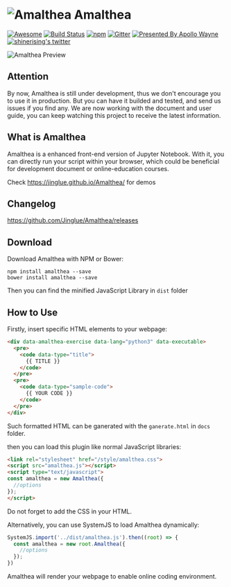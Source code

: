 # ![Amalthea](https://jinglue.github.io/Amalthea/icons/icon.svg) Amalthea

[![Awesome](https://cdn.rawgit.com/sindresorhus/awesome/d7305f38d29fed78fa85652e3a63e154dd8e8829/media/badge.svg)](https://github.com/sindresorhus/awesome)
[![Build Status](https://travis-ci.org/Jinglue/Amalthea.svg?branch=master)](https://travis-ci.org/Jinglue/Amalthea)
[![npm](https://img.shields.io/npm/v/amalthea.svg)](https://www.npmjs.com/package/amalthea)
[![Gitter](https://img.shields.io/gitter/room/nwjs/nw.js.svg)](https://gitter.im/amalthea_ai/Lobby)
[![Presented By Apollo Wayne](https://img.shields.io/badge/Presented%20By-Apollo%20Wayne-blue.svg)](https://twitter.com/shinerising)
[![shinerising's twitter](https://img.shields.io/twitter/follow/shinerising.svg?style=social&label=Follow)](https://twitter.com/shinerising)

![Amalthea Preview](https://jinglue.github.io/Amalthea/images/preview.png)

## Attention

By now, Amalthea is still under development, thus we don't encourage you to use it in production. But you can have it builded and tested, and send us issues if you find any. We are now working with the document and user guide, you can keep watching this project to receive the latest information.

## What is Amalthea

Amalthea is a enhanced front-end version of Jupyter Notebook. With it, you can directly run your script within your browser, which could be beneficial for development document or online-education courses.

Check https://jinglue.github.io/Amalthea/ for demos

## Changelog

https://github.com/Jinglue/Amalthea/releases

## Download

Download Amalthea with NPM or Bower:

```shell
npm install amalthea --save
bower install amalthea --save
```

Then you can find the minified JavaScript Library in `dist` folder

## How to Use

Firstly, insert specific HTML elements to your webpage:

```HTML
<div data-amalthea-exercise data-lang="python3" data-executable>
  <pre>
    <code data-type="title">
      {{ TITLE }}
    </code>
  </pre>
  <pre>
    <code data-type="sample-code">
      {{ YOUR CODE }}
    </code>
  </pre>
</div>
```

Such formatted HTML can be ganerated with the `ganerate.html` in `docs` folder.

then you can load this plugin like normal JavaScript libraries:

```HTML
<link rel="stylesheet" href="/style/amalthea.css">
<script src="amalthea.js"></script>
<script type="text/javascript">
const amalthea = new Amalthea({
  //options
});
</script>
```

Do not forget to add the CSS in your HTML.

Alternatively, you can use SystemJS to load Amalthea dynamically:

```JavaScript
SystemJS.import('../dist/amalthea.js').then((root) => {
  const amalthea = new root.Amalthea({
    //options
  });
})
```

Amalthea will render your webpage to enable online coding environment.
